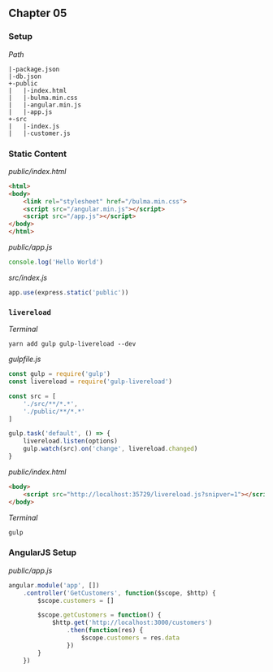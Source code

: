 ## Chapter 05

### Setup

*Path*

```
|-package.json
|-db.json
+-public
|   |-index.html
|   |-bulma.min.css
|   |-angular.min.js
|   |-app.js
+-src
|   |-index.js
|   |-customer.js
```

### Static Content

*public/index.html*

```html
<html>
<body>
    <link rel="stylesheet" href="/bulma.min.css">
    <script src="/angular.min.js"></script>
    <script src="/app.js"></script>
</body>
</html>
```

*public/app.js*

```js
console.log('Hello World')
```

*src/index.js*

```js
app.use(express.static('public'))
```

### `livereload`

*Terminal*

```
yarn add gulp gulp-livereload --dev
```

*gulpfile.js*

```js
const gulp = require('gulp')
const livereload = require('gulp-livereload')

const src = [
    './src/**/*.*',
    './public/**/*.*'
]

gulp.task('default', () => {
    livereload.listen(options)
    gulp.watch(src).on('change', livereload.changed)
}
```

*public/index.html*

```html
<body>
    <script src="http://localhost:35729/livereload.js?snipver=1"></script>
</body>
```

*Terminal*

```
gulp
```

### AngularJS Setup

*public/app.js*

```js
angular.module('app', [])
    .controller('GetCustomers', function($scope, $http) {
        $scope.customers = []

        $scope.getCustomers = function() {
            $http.get('http://localhost:3000/customers')
                .then(function(res) {
                    $scope.customers = res.data
                })
        }
    })
```
